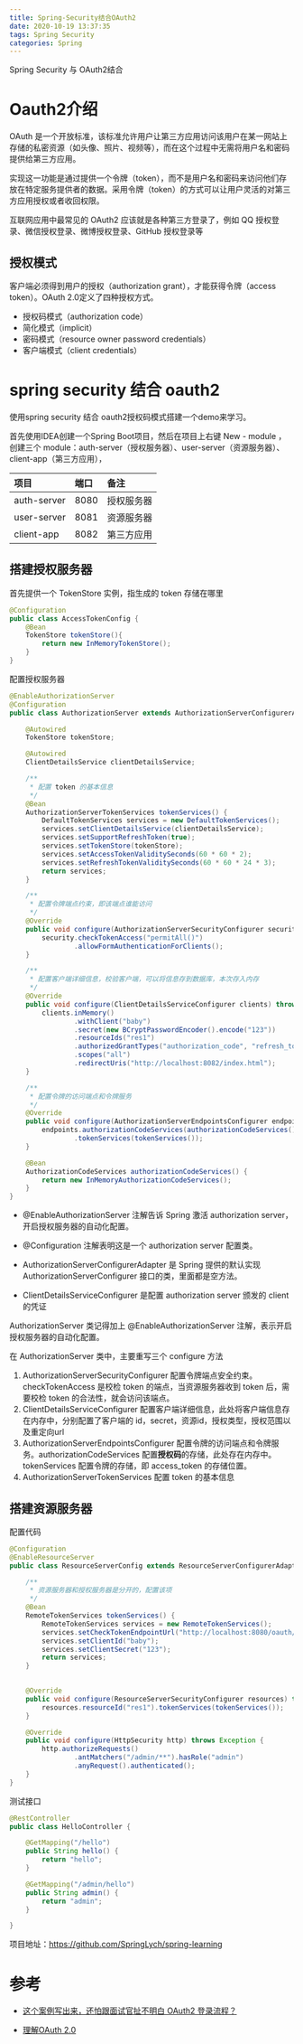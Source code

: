 ```yaml
---
title: Spring-Security结合OAuth2
date: 2020-10-19 13:37:35
tags: Spring Security
categories: Spring
---
```


Spring Security 与 OAuth2结合

<!--more-->

# Oauth2介绍

OAuth 是一个开放标准，该标准允许用户让第三方应用访问该用户在某一网站上存储的私密资源（如头像、照片、视频等），而在这个过程中无需将用户名和密码提供给第三方应用。

实现这一功能是通过提供一个令牌（token），而不是用户名和密码来访问他们存放在特定服务提供者的数据。采用令牌（token）的方式可以让用户灵活的对第三方应用授权或者收回权限。

互联网应用中最常见的 OAuth2 应该就是各种第三方登录了，例如 QQ 授权登录、微信授权登录、微博授权登录、GitHub 授权登录等

## 授权模式

客户端必须得到用户的授权（authorization grant），才能获得令牌（access token）。OAuth 2.0定义了四种授权方式。

- 授权码模式（authorization code）
- 简化模式（implicit）
- 密码模式（resource owner password credentials）
- 客户端模式（client credentials）

# spring security 结合 oauth2



使用spring security 结合 oauth2授权码模式搭建一个demo来学习。

首先使用IDEA创建一个Spring Boot项目，然后在项目上右键 New - module ，创建三个 module：auth-server（授权服务器）、user-server（资源服务器）、client-app（第三方应用），

| 项目        | 端口 | 备注       |
| :---------- | :--- | :--------- |
| auth-server | 8080 | 授权服务器 |
| user-server | 8081 | 资源服务器 |
| client-app  | 8082 | 第三方应用 |

## 搭建授权服务器

首先提供一个 TokenStore 实例，指生成的 token 存储在哪里

```java
@Configuration
public class AccessTokenConfig {
    @Bean
    TokenStore tokenStore(){
        return new InMemoryTokenStore();
    }
}
```



配置授权服务器

```java
@EnableAuthorizationServer
@Configuration
public class AuthorizationServer extends AuthorizationServerConfigurerAdapter {

    @Autowired
    TokenStore tokenStore;

    @Autowired
    ClientDetailsService clientDetailsService;

    /**
     * 配置 token 的基本信息
     */
    @Bean
    AuthorizationServerTokenServices tokenServices() {
        DefaultTokenServices services = new DefaultTokenServices();
        services.setClientDetailsService(clientDetailsService);
        services.setSupportRefreshToken(true);
        services.setTokenStore(tokenStore);
        services.setAccessTokenValiditySeconds(60 * 60 * 2);
        services.setRefreshTokenValiditySeconds(60 * 60 * 24 * 3);
        return services;
    }

    /**
     * 配置令牌端点约束，即该端点谁能访问
     */
    @Override
    public void configure(AuthorizationServerSecurityConfigurer security) throws Exception {
        security.checkTokenAccess("permitAll()")
                .allowFormAuthenticationForClients();
    }

    /**
     * 配置客户端详细信息，校验客户端，可以将信息存到数据库，本次存入内存
     */
    @Override
    public void configure(ClientDetailsServiceConfigurer clients) throws Exception {
        clients.inMemory()
                .withClient("baby")
                .secret(new BCryptPasswordEncoder().encode("123"))
                .resourceIds("res1")
                .authorizedGrantTypes("authorization_code", "refresh_token")
                .scopes("all")
                .redirectUris("http://localhost:8082/index.html");
    }

    /**
     * 配置令牌的访问端点和令牌服务
     */
    @Override
    public void configure(AuthorizationServerEndpointsConfigurer endpoints) throws Exception {
        endpoints.authorizationCodeServices(authorizationCodeServices())
                .tokenServices(tokenServices());
    }

    @Bean
    AuthorizationCodeServices authorizationCodeServices() {
        return new InMemoryAuthorizationCodeServices();
    }
}

```

* @EnableAuthorizationServer 注解告诉 Spring 激活 authorization server，开启授权服务器的自动化配置。
* @Configuration 注解表明这是一个 authorization server 配置类。
* AuthorizationServerConfigurerAdapter 是 Spring 提供的默认实现 AuthorizationServerConfigurer 接口的类，里面都是空方法。

* ClientDetailsServiceConfigurer 是配置 authorization server 颁发的 client 的凭证



AuthorizationServer 类记得加上 @EnableAuthorizationServer 注解，表示开启授权服务器的自动化配置。

在 AuthorizationServer 类中，主要重写三个 configure 方法

1.  AuthorizationServerSecurityConfigurer 配置令牌端点安全约束。checkTokenAccess 是校检 token 的端点，当资源服务器收到 token 后，需要校检 token 的合法性，就会访问该端点。
2.  ClientDetailsServiceConfigurer 配置客户端详细信息，此处将客户端信息存在内存中，分别配置了客户端的 id，secret，资源id，授权类型，授权范围以及重定向url
3.  AuthorizationServerEndpointsConfigurer 配置令牌的访问端点和令牌服务。authorizationCodeServices 配置**授权码**的存储，此处存在内存中。tokenServices 配置令牌的存储，即 access_token 的存储位置。
4.  AuthorizationServerTokenServices 配置 token 的基本信息



## 搭建资源服务器

配置代码

```java
@Configuration
@EnableResourceServer
public class ResourceServerConfig extends ResourceServerConfigurerAdapter {

    /**
     * 资源服务器和授权服务器是分开的，配置该项
     */
    @Bean
    RemoteTokenServices tokenServices() {
        RemoteTokenServices services = new RemoteTokenServices();
        services.setCheckTokenEndpointUrl("http://localhost:8080/oauth/check_token");
        services.setClientId("baby");
        services.setClientSecret("123");
        return services;
    }

    
    @Override
    public void configure(ResourceServerSecurityConfigurer resources) throws Exception {
        resources.resourceId("res1").tokenServices(tokenServices());
    }

    @Override
    public void configure(HttpSecurity http) throws Exception {
        http.authorizeRequests()
                .antMatchers("/admin/**").hasRole("admin")
                .anyRequest().authenticated();
    }
}

```



测试接口

```java
@RestController
public class HelloController {

    @GetMapping("/hello")
    public String hello() {
        return "hello";
    }

    @GetMapping("/admin/hello")
    public String admin() {
        return "admin";
    }

}
```



项目地址：https://github.com/SpringLych/spring-learning

# 参考

* [这个案例写出来，还怕跟面试官扯不明白 OAuth2 登录流程？](https://mp.weixin.qq.com/s?__biz=MzI1NDY0MTkzNQ==&mid=2247488214&idx=1&sn=5601775213285217913c92768d415eca&chksm=e9c340b6deb4c9a01bc383b2c0ab124358663adf22a58ba385f792224ba532079a028ba92a3d&scene=178#rd)

* [理解OAuth 2.0](https://www.ruanyifeng.com/blog/2014/05/oauth_2_0.html)



